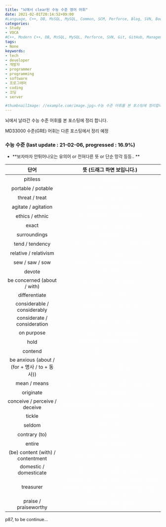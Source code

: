 ```yaml
---
title: "뇌에서 clear된 수능 수준 영어 어휘"
date: 2021-02-01T20:14:52+09:00
#Language, C++, DB, MsSQL, MySQL, Common, SCM, Perforce, Blog, SVN, Book, Study, VOCA
categories:
- Study
- VOCA
#C++, Modern C++, DB, MsSQL, MySQL, Perforce, SVN, Git, GitHub, Management, Blog, Hugo, Architecture
tags:
- None
keywords:
- tech
- developer
- 개발자
- programmer
- programming
- software
- 프로그래머
- coding
- 코딩
- server

#thumbnailImage: //example.com/image.jpgㄴ수능 수준 어휘를 본 포스팅에 정리합니다.
---
```


뇌에서 날라간 수능 수준 어휘를 본 포스팅에 정리 합니다.

MD33000 수준(GRE) 어휘는 다른 포스팅에서 정리 예정

<!--more-->

  

  

### 수능 수준 (last update : 21-02-06, progressed : 16.9%)

- **보자마자 안튀어나오는 유의어 or 전혀다른 뜻 or 단순 망각 등등.. **

| 단어 | 뜻 (드래그 하면 보입니다.)             |
| :--: | :-----------------------------------: |
| pitiless | <span style="color:white">무자비한</span> |
| portable / potable | <span style="color:white">휴대용(의) / 마시기 적합한</span> |
| threat / treat | <span style="color:white">위협 / 치료하다</span> |
| agitate / agitation | <span style="color:white">선동하다 / 불안, 동요</span> |
| ethics / ethnic | <span style="color:white">윤리(도덕)적인 vs 민족(인종)의</span> |
| exact | <span style="color:white">정확한 / 요구(강요)하다</span> |
| surroundings | <span style="color:white">환경, 주변</span> |
| tend / tendency | <span style="color:white">~하는 경향이 있다, 돌보다 / 경향 추세</span> |
| relative / relativism | <span style="color:white">관계, 친척 / 상대주의 </span> |
| sew / saw / sow | <span style="color:white">꿰매다 / 씨를 뿌리다 / 톱(질하다)</span> |
| devote | <span style="color:white">헌신하다</span> |
| be concerned (about / with) | <span style="color:white">~에 걱정하다 / ~에 관계하다</span> |
| differentiate | <span style="color:white">구별하다 / 미분하다</span> |
| considerable / considerably | <span style="color:white">중요한, 상당한 / 상당히, 꽤</span> |
| considerate / consideration | <span style="color:white">사려 깊은 / 고찰, 고려</span> |
| on purpose | <span style="color:white">고의로 -> 의도가 있으니까</span> |
| hold | <span style="color:white">유지하다 / (모임을) 개최하다</span> |
| contend | <span style="color:white">논쟁하다, 주장하다</span> |
| be anxious (about / (for + 명사 / to + 동사)) | <span style="color:white">~걱정하다 / ~열망하다</span> |
| mean / means | <span style="color:white">의미하다, ~할 작정이다, 비열한 / 방법, 재산</span> |
| originate | <span style="color:white">생기다, 비롯하다</span> |
| conceive / perceive / deceive | <span style="color:white">생각(상상)하다 / 인지하다, 깨닫다 / 기만하다</span> |
| tickle | <span style="color:white">자극하다</span> |
| seldom | <span style="color:white">거의 ~ 않다</span> |
| contrary (to) | <span style="color:white">정반대(의)</span> |
| entire | <span style="color:white">완전한, 전체의</span> |
| (be) content (with) / contentment | <span style="color:white">내용, 목록, + with : 만족한 / 만족</span> |
| domestic / domesticate | <span style="color:white">가정의, 자국의 / (동물 등) 길들이다</span> |
| treasurer | <span style="color:white">someone who is officially in charge of the money that is taken in and paid out by a government, business, organization, etc</span> |
| praise / praiseworthy | <span style="color:white">칭찬(하다) / 칭찬 할만한</span> |



p87, to be continue...